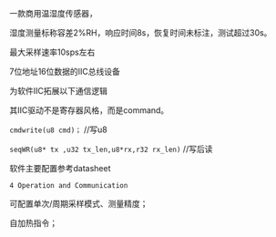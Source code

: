 一款商用温湿度传感器，

湿度测量标称容差2%RH，响应时间8s，恢复时间未标注，测试超过30s。

最大采样速率10sps左右

7位地址16位数据的IIC总线设备

为软件IIC拓展以下通信逻辑

其IIC驱动不是寄存器风格，而是command。

`cmdwrite(u8 cmd)；` //写u8

`seqWR(u8* tx ,u32 tx_len,u8*rx,r32 rx_len)` //写后读



软件主要配置参考datasheet

`4 Operation and Communication`

可配置单次/周期采样模式、测量精度；

自加热指令；